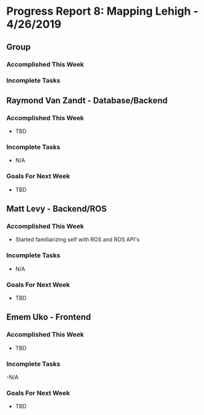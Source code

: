 # Progress Report 8:	Mapping Lehigh -		4/26/2019

## Group
### Accomplished This Week
### Incomplete Tasks

## Raymond Van Zandt - Database/Backend

### Accomplished This Week
- TBD

### Incomplete Tasks
- N/A

### Goals For Next Week
- TBD

## Matt Levy - Backend/ROS

### Accomplished This Week
- Started familiarizing self with ROS and ROS API's

### Incomplete Tasks
- N/A

### Goals For Next Week
- TBD
## Emem Uko - Frontend

### Accomplished This Week
- TBD

### Incomplete Tasks
-N/A

### Goals For Next Week
- TBD
